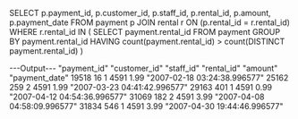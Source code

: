 SELECT 
	p.payment_id,
    p.customer_id,
    p.staff_id,
    p.rental_id,
    p.amount,
    p.payment_date
FROM payment p
 JOIN rental r ON (p.rental_id = r.rental_id)
WHERE r.rental_id IN (	SELECT payment.rental_id
           				FROM payment
          				GROUP BY payment.rental_id
         				HAVING count(payment.rental_id) > count(DISTINCT payment.rental_id)
					 )


---Output--- 
"payment_id"	"customer_id"	"staff_id"	"rental_id"	"amount"	"payment_date"
19518	16	1	4591	1.99	"2007-02-18 03:24:38.996577"
25162	259	2	4591	1.99	"2007-03-23 04:41:42.996577"
29163	401	1	4591	0.99	"2007-04-12 04:54:36.996577"
31069	182	2	4591	3.99	"2007-04-08 04:58:09.996577"
31834	546	1	4591	3.99	"2007-04-30 19:44:46.996577"
